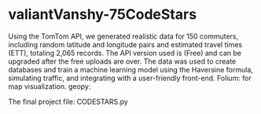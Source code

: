 # valiantVanshy-75CodeStars


Using the TomTom API, we generated realistic data for 150 commuters, including random latitude and longitude pairs and estimated travel times (ETT), totaling 2,065 records. The API version used is (Free) and can be upgraded after the free uploads are over. The data was used to create databases and train a machine learning model using the Haversine formula, simulating traffic, and integrating with a user-friendly front-end. Folium: for map visualization. geopy:

The final project file: CODESTARS.py
